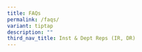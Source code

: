 ```yaml
---
title: FAQs
permalink: /faqs/
variant: tiptap
description: ""
third_nav_title: Inst & Dept Reps (IR, DR)
---
```

